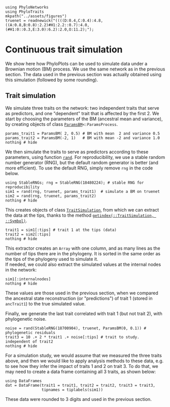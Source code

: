 ```@setup tree_trait
using PhyloNetworks
using PhyloTraits
mkpath("../assets/figures")
truenet = readnewick("((((D:0.4,C:0.4):4.8,((A:0.8,B:0.8):2.2)#H1:2.2::0.7):4.0,(#H1:0::0.3,E:3.0):6.2):2.0,O:11.2);");
```

# Continuous trait simulation

We show here how PhyloPlots can be used to simulate data under a Brownian motion
(BM) process. We use the same network as in the previous section.
The data used in the previous section was actually obtained using this
simulation (followed by some rounding).

## Trait simulation

We simulate three traits on the network: two independent traits that serve
as predictors, and one "dependent" trait that is affected by the first 2.
We start
by choosing the parameters of the BM (ancestral mean and variance), by creating
objects of class [`ParamsBM`](@ref)`<:ParamsProcess`.

```@example tree_trait
params_trait1 = ParamsBM( 2, 0.5) # BM with mean  2 and variance 0.5
params_trait2 = ParamsBM(-2, 1)   # BM with mean -2 and variance 1.0
nothing # hide
```

We then simulate the traits to serve as predictors according to these parameters, using
function [`rand`](@ref).
For reproducibility, we use a stable random number generator (RNG),
but the default random generator is better (and more efficient).
To use the default RNG, simply remove `rng` in the code below.

```@example tree_trait
using StableRNGs; rng = StableRNG(18480224); # stable RNG for reproducibility
sim1 = rand(rng, truenet, params_trait1)  # simulate a BM on truenet
sim2 = rand(rng, truenet, params_trait2)
nothing # hide
```

This creates objects of class [`TraitSimulation`](@ref), from which we can
extract the data at the tips, thanks to the method
[`getindex(::TraitSimulation, ::Symbol)`](@ref).

```@example tree_trait
trait1 = sim1[:tips] # trait 1 at the tips (data)
trait2 = sim2[:tips]
nothing # hide
```

This extractor creates an `Array` with one column, and as many lines as the
number of tips there are in the phylogeny.  It is sorted in the same order as
the tips of the phylogeny used to simulate it.  
If needed, we could also extract the simulated values at the internal nodes
in the network:

```@example tree_trait
sim1[:internalnodes]
nothing # hide
```
These values are those used in the previous section, when we compared the
ancestral state reconstruction (or "predictions") of trait 1 (stored in
`ancTrait1`) to the true simulated value.

Finally, we generate the last trait correlated with trait 1
(but not trait 2), with phylogenetic noise.
```@example tree_trait
noise = rand(StableRNG(18700904), truenet, ParamsBM(0, 0.1)) # phylogenetic residuals
trait3 = 10 .+ 2 * trait1 .+ noise[:tips] # trait to study. independent of trait2
nothing # hide
```

For a simulation study, we would assume that we measured the three traits above,
and then we would like to apply analysis methods to these data, e.g. to
see how they infer the impact of traits 1 and 2 on trait 3.
To do that, we may need to create a data frame containing all 3 traits,
as shown below:

```@repl tree_trait
using DataFrames
dat = DataFrame(trait1 = trait1, trait2 = trait2, trait3 = trait3,
                tipnames = tiplabels(sim1))
```

These data were rounded to 3 digits and used in the previous section.
